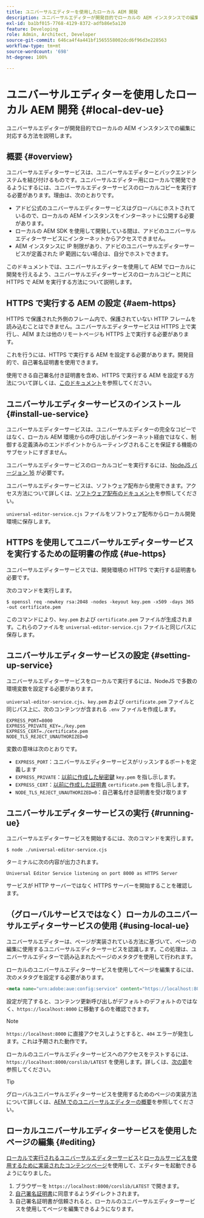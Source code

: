 ```yaml
---
title: ユニバーサルエディターを使用したローカル AEM 開発
description: ユニバーサルエディターが開発目的でローカルの AEM インスタンスでの編集に対応する方法を説明します。
exl-id: ba1bf015-7768-4129-8372-adfb86e5a120
feature: Developing
role: Admin, Architect, Developer
source-git-commit: 646ca4f4a441bf1565558002dcd6f96d3e228563
workflow-type: tm+mt
source-wordcount: '698'
ht-degree: 100%

---
```



# ユニバーサルエディターを使用したローカル AEM 開発 {#local-dev-ue}

ユニバーサルエディターが開発目的でローカルの AEM インスタンスでの編集に対応する方法を説明します。

## 概要 {#overview}

ユニバーサルエディターサービスは、ユニバーサルエディターとバックエンドシステムを結び付けるものです。ユニバーサルエディター用にローカルで開発できるようにするには、ユニバーサルエディターサービスのローカルコピーを実行する必要があります。理由は、次のとおりです。

* アドビ公式のユニバーサルエディターサービスはグローバルにホストされているので、ローカルの AEM インスタンスをインターネットに公開する必要があります。
* ローカルの AEM SDK を使用して開発している間は、アドビのユニバーサルエディターサービスにインターネットからアクセスできません。
* AEM インスタンスに IP 制限があり、アドビのユニバーサルエディターサービスが定義された IP 範囲にない場合は、自分でホストできます。

このドキュメントでは、ユニバーサルエディターを使用して AEM でローカルに開発を行えるよう、ユニバーサルエディターサービスのローカルコピーと共に HTTPS で AEM を実行する方法について説明します。

## HTTPS で実行する AEM の設定 {#aem-https}

HTTPS で保護された外側のフレーム内で、保護されていない HTTP フレームを読み込むことはできません。ユニバーサルエディターサービスは HTTPS 上で実行し、AEM または他のリモートページも HTTPS 上で実行する必要があります。

これを行うには、HTTPS で実行する AEM を設定する必要があります。開発目的で、自己署名証明書を使用できます。

使用できる自己署名付き証明書を含め、HTTPS で実行する AEM を設定する方法について詳しくは、[このドキュメント](https://experienceleague.adobe.com/docs/experience-manager-learn/foundation/security/use-the-ssl-wizard.html?lang=ja)を参照してください。

## ユニバーサルエディターサービスのインストール {#install-ue-service}

ユニバーサルエディターサービスは、ユニバーサルエディターの完全なコピーではなく、ローカル AEM 環境からの呼び出しがインターネット経由ではなく、制御する定義済みのエンドポイントからルーティングされることを保証する機能のサブセットにすぎません。

ユニバーサルエディターサービスのローカルコピーを実行するには、[NodeJS バージョン 16](https://nodejs.org/en/download/releases) が必要です。

ユニバーサルエディターサービスは、ソフトウェア配布から使用できます。アクセス方法について詳しくは、[ソフトウェア配布のドキュメント](https://experienceleague.adobe.com/docs/experience-cloud/software-distribution/home.html?lang=ja)を参照してください。

`universal-editor-service.cjs` ファイルをソフトウェア配布からローカル開発環境に保存します。

## HTTPS を使用してユニバーサルエディターサービスを実行するための証明書の作成 {#ue-https}

ユニバーサルエディターサービスでは、開発環境の HTTPS で実行する証明書も必要です。

次のコマンドを実行します。

```text
$ openssl req -newkey rsa:2048 -nodes -keyout key.pem -x509 -days 365 -out certificate.pem
```

このコマンドにより、`key.pem` および `certificate.pem` ファイルが生成されます。これらのファイルを `universal-editor-service.cjs` ファイルと同じパスに保存します。

## ユニバーサルエディターサービスの設定 {#setting-up-service}

ユニバーサルエディターサービスをローカルで実行するには、NodeJS で多数の環境変数を設定する必要があります。

`universal-editor-service.cjs`、`key.pem` および `certificate.pem` ファイルと同じパス上に、次のコンテンツが含まれる `.env` ファイルを作成します。

```text
EXPRESS_PORT=8000
EXPRESS_PRIVATE_KEY=./key.pem
EXPRESS_CERT=./certificate.pem
NODE_TLS_REJECT_UNAUTHORIZED=0
```

変数の意味は次のとおりです。

* `EXPRESS_PORT`：ユニバーサルエディターサービスがリッスンするポートを定義します
* `EXPRESS_PRIVATE`：[以前に作成した秘密鍵](#ue-https) `key.pem` を指し示します。
* `EXPRESS_CERT`：[以前に作成した証明書](#ue-https) `certificate.pem` を指し示します。
* `NODE_TLS_REJECT_UNAUTHORIZED=0`：自己署名付き証明書を受け取ります

## ユニバーサルエディターサービスの実行 {#running-ue}

ユニバーサルエディターサービスを開始するには、次のコマンドを実行します。

```text
$ node ./universal-editor-service.cjs
```

ターミナルに次の内容が出力されます。

```text
Universal Editor Service listening on port 8000 as HTTPS Server
```

サービスが HTTP サーバーではなく HTTPS サーバーを開始することを確認します。

## （グローバルサービスではなく）ローカルのユニバーサルエディターサービスの使用 {#using-local-ue}

ユニバーサルエディターは、ページが実装されている方法に基づいて、ページの編集に使用するユニバーサルエディターサービスを認識します。この処理は、ユニバーサルエディターで読み込まれたページのメタタグを使用して行われます。

ローカルのユニバーサルエディターサービスを使用してページを編集するには、次のメタタグを設定する必要があります。

```html
<meta name="urn:adobe:aue:config:service" content="https://localhost:8000">
```

設定が完了すると、コンテンツ更新呼び出しがデフォルトのデフォルトのではなく、`https://localhost:8000` に移動するのを確認できます。

>[!NOTE]
>
>`https://localhost:8000` に直接アクセスしようとすると、`404` エラーが発生します。これは予期された動作です。
>
>ローカルのユニバーサルエディターサービスへのアクセスをテストするには、`https://localhost:8000/corslib/LATEST` を使用します。詳しくは、[次の節](#editing)を参照してください。

>[!TIP]
>
>グローバルユニバーサルエディターサービスを使用するためのページの実装方法について詳しくは、[AEM でのユニバーサルエディターの概要](/help/implementing/universal-editor/getting-started.md#instrument-page)を参照してください。

## ローカルユニバーサルエディターサービスを使用したページの編集 {#editing}

[ローカルで実行されるユニバーサルエディターサービス](#running-ue)と[ローカルサービスを使用するために実装されたコンテンツページ](#using-loca-ue)を使用して、エディターを起動できるようになりました。

1. ブラウザーを `https://localhost:8000/corslib/LATEST` で開きます。
1. [自己署名証明書](#ue-https)に同意するようダイレクトされます。
1. 自己署名証明書が信頼されると、ローカルのユニバーサルエディターサービスを使用してページを編集できるようになります。

